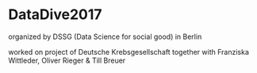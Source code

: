 # DataDive2017
organized by DSSG (Data Science for social good) in Berlin

worked on project of Deutsche Krebsgesellschaft together with Franziska Wittleder, Oliver Rieger & Till Breuer
